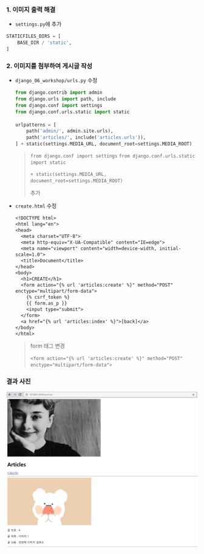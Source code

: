 ### 1. 이미지 출력 해결

* `settings.py`에 추가

```python
STATICFILES_DIRS = [
	BASE_DIR / 'static',
]
```



### 2. 이미지를 첨부하여 게시글 작성 

* `django_06_workshop/urls.py`  수정

  ```python
  from django.contrib import admin
  from django.urls import path, include
  from django.conf import settings
  from django.conf.urls.static import static
  
  urlpatterns = [
      path('admin/', admin.site.urls),
      path('articles/', include('articles.urls')),
  ] + static(settings.MEDIA_URL, document_root=settings.MEDIA_ROOT)
  ```

  > `from django.conf import settings`
  > `from django.conf.urls.static import static`
  >
  > `+ static(settings.MEDIA_URL, document_root=settings.MEDIA_ROOT)`
  >
  > 추가




* `create.html` 수정

  ```django
  <!DOCTYPE html>
  <html lang="en">
  <head>
    <meta charset="UTF-8">
    <meta http-equiv="X-UA-Compatible" content="IE=edge">
    <meta name="viewport" content="width=device-width, initial-scale=1.0">
    <title>Document</title>
  </head>
  <body>
    <h1>CREATE</h1>
    <form action="{% url 'articles:create' %}" method="POST" enctype="multipart/form-data">
      {% csrf_token %}
      {{ form.as_p }}
      <input type="submit">
    </form>
    <a href="{% url 'articles:index' %}">[back]</a>
  </body>
  </html>
  ```

  >  form  태그 변경
  >
  >  `<form action="{% url 'articles:create' %}" method="POST" enctype="multipart/form-data">`



### 결과 사진

![image-20210908132326347](md-images/image-20210908132326347.png)